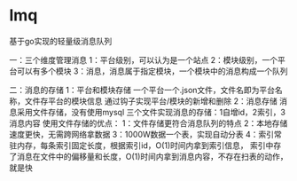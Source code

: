 # lmq
基于go实现的轻量级消息队列

一：三个维度管理消息
1：平台级别，可以认为是一个站点
2：模块级别，一个平台可以有多个模块
3：消息，消息属于指定模块，一个模块中的消息构成一个队列

二：消息的存储
1：平台和模块存储
   一个平台一个.json文件，文件名即为平台名称，文件存平台的模块信息
   通过钩子实现平台/模块的新增和删除
2：消息存储
   消息采用文件存储，没有使用mysql
   三个文件实现消息的存储：1自增id，2索引，3消息内容
   使用文件存储的优点：
   1：文件存储更符合消息队列的特点
   2：本地存储速度更快，无需跨网络拿数据
   3：1000W数据一个表，实现自动分表
   4：索引常驻内存，每条索引固定长度，根据索引id，O(1)时间内拿到索引信息，
      索引中存了消息在文件中的偏移量和长度，O(1)时间内拿到消息内容，不存在扫表的动作，就是快
